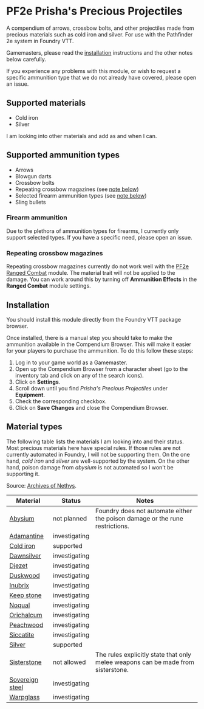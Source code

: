 # PF2e Prisha's Precious Projectiles

A compendium of arrows, crossbow bolts, and other projectiles made from precious
materials such as cold iron and silver. For use with the Pathfinder 2e system in
Foundry VTT.

Gamemasters, please read the [installation](#installation) instructions and the
other notes below carefully.

If you experience any problems with this module, or wish to request a specific
ammunition type that we do not already have covered, please open an issue.

## Supported materials
- Cold iron
- Silver

I am looking into other materials and add as and when I can.

## Supported ammunition types
- Arrows
- Blowgun darts
- Crossbow bolts
- Repeating crossbow magazines (see [note below](#repeating-crossbow-magazines))
- Selected firearm ammunition types (see [note below](#firearm-ammunition))
- Sling bullets

### Firearm ammunition

Due to the plethora of ammunition types for firearms, I currently only support
selected types. If you have a specific need, please open an issue.

### Repeating crossbow magazines

Repeating crossbow magazines currently do not work well with the
[PF2e Ranged Combat](https://foundryvtt.com/packages/pf2e-ranged-combat/)
module. The material trait will not be applied to the damage. You can work
around this by turning off **Ammunition Effects** in the **Ranged Combat**
module settings.

## Installation

You should install this module directly from the Foundry VTT package browser.

Once installed, there is a manual step you should take to make the ammunition
available in the Compendium Browser. This will make it easier for your players
to purchase the ammunition. To do this follow these steps:

1. Log in to your game world as a Gamemaster.
2. Open up the Compendium Browser from a character sheet (go to the inventory
   tab and click on any of the search icons).
3. Click on **Settings**.
4. Scroll down until you find _Prisha's Precious Projectiles_ under
   **Equipment**.
5. Check the corresponding checkbox.
6. Click on **Save Changes** and close the Compendium Browser.

## Material types

The following table lists the materials I am looking into and their status. Most
precious materials here have special rules. If those rules are not currently
automated in Foundry, I will not be supporting them. On the one hand, *cold
iron* and *silver* are well-supported by the system. On the other hand, poison
damage from *abysium* is not automated so I won't be supporting it.

Source: [Archives of Nethys](https://2e.aonprd.com/Equipment.aspx?Category=22&sort=name-asc&display=table&columns=pfs+source+rarity+trait+level+price+bulk+usage+spoilers).

| Material          | Status        | Notes                                                                            |
|-------------------|---------------|----------------------------------------------------------------------------------|
| [Abysium]         | not planned   | Foundry does not automate either the poison damage or the rune restrictions.     |
| [Adamantine]      | investigating |                                                                                  |
| [Cold iron]       | supported     |                                                                                  |
| [Dawnsilver]      | investigating |                                                                                  |
| [Djezet]          | investigating |                                                                                  |
| [Duskwood]        | investigating |                                                                                  |
| [Inubrix]         | investigating |                                                                                  |
| [Keep stone]      | investigating |                                                                                  |
| [Noqual]          | investigating |                                                                                  |
| [Orichalcum]      | investigating |                                                                                  |
| [Peachwood]       | investigating |                                                                                  |
| [Siccatite]       | investigating |                                                                                  |
| [Silver]          | supported     |                                                                                  |
| [Sisterstone]     | not allowed   | The rules explicitly state that only melee weapons can be made from sisterstone. |
| [Sovereign steel] | investigating |                                                                                  |
| [Warpglass]       | investigating |                                                                                  |

[Abysium]:         https://2e.aonprd.com/Equipment.aspx?ID=1409
[Adamantine]:      https://2e.aonprd.com/Equipment.aspx?ID=2855
[Cold iron]:       https://2e.aonprd.com/Equipment.aspx?ID=2856
[Dawnsilver]:      https://2e.aonprd.com/Equipment.aspx?ID=2857
[Djezet]:          https://2e.aonprd.com/Equipment.aspx?ID=1414
[Duskwood]:        https://2e.aonprd.com/Equipment.aspx?ID=2858
[Inubrix]:         https://2e.aonprd.com/Equipment.aspx?ID=1418
[Keep stone]:      https://2e.aonprd.com/Equipment.aspx?ID=2572
[Noqual]:          https://2e.aonprd.com/Equipment.aspx?ID=1422
[Orichalcum]:      https://2e.aonprd.com/Equipment.aspx?ID=1543
[Peachwood]:       https://2e.aonprd.com/Equipment.aspx?ID=1543
[Siccatite]:       https://2e.aonprd.com/Equipment.aspx?ID=1426
[Silver]:          https://2e.aonprd.com/Equipment.aspx?ID=2860
[Sisterstone]:     https://2e.aonprd.com/Equipment.aspx?ID=1722
[Sovereign steel]: https://2e.aonprd.com/Equipment.aspx?ID=778
[Warpglass]:       https://2e.aonprd.com/Equipment.aspx?ID=898
